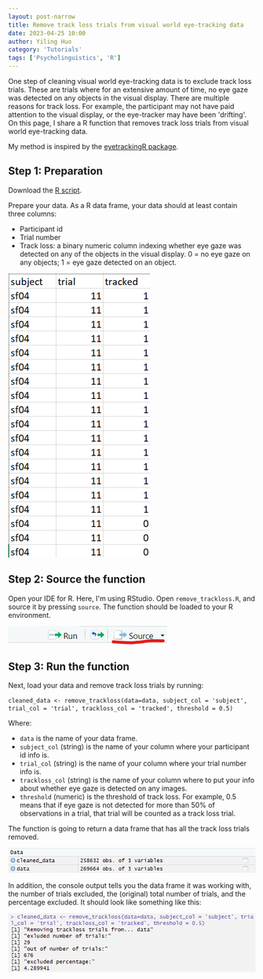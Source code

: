```yaml
---
layout: post-narrow
title: Remove track loss trials from visual world eye-tracking data
date: 2023-04-25 10:00
author: Yiling Huo
category: 'Tutorials'
tags: ['Psycholinguistics', 'R']
---
```


One step of cleaning visual world eye-tracking data is to exclude track loss trials. These are trials where for an extensive amount of time, no eye gaze was detected on any objects in the visual display. There are multiple reasons for track loss. For example, the participant may not have paid attention to the visual display, or the eye-tracker may have been 'drifting'. On this page, I share a R function that removes track loss trials from visual world eye-tracking data. 

<!--excerpt-->

My method is inspired by the [eyetrackingR package](http://www.eyetracking-r.com/).

## Step 1: Preparation

Download the <a href="/files/resources/r/remove_trackloss.R" download>R script</a>.

Prepare your data. As a R data frame, your data should at least contain three columns: 
- Participant id
- Trial number
- Track loss: a binary numeric column indexing whether eye gaze was detected on any of the objects in the visual display. 0 = no eye gaze on any objects; 1 = eye gaze detected on an object. 

![sample_data](/images/tutorials/trackloss/data.png)

## Step 2: Source the function

Open your IDE for R. Here, I'm using RStudio. Open `remove_trackloss.R`, and source it by pressing `source`. The function should be loaded to your R environment. 

![source](/images/tutorials/trackloss/source.png)

## Step 3: Run the function

Next, load your data and remove track loss trials by running:

```
cleaned_data <- remove_trackloss(data=data, subject_col = 'subject', trial_col = 'trial', trackloss_col = 'tracked', threshold = 0.5)
```

Where:

- `data` is the name of your data frame.
- `subject_col` (string) is the name of your column where your participant id info is.
- `trial_col` (string) is the name of your column where your trial number info is.
- `trackloss_col` (string) is the name of your column where to put your info about whether eye gaze is detected on any images. 
- `threshold` (numeric) is the threshold of track loss. For example, 0.5 means that if eye gaze is not detected for more than 50% of observations in a trial, that trial will be counted as a track loss trial. 

The function is going to return a data frame that has all the track loss trials removed. 

![cleaned](/images/tutorials/trackloss/data_cleaned.png)

In addition, the console output tells you the data frame it was working with, the number of trials excluded, the (original) total number of trials, and the percentage excluded. It should look like something like this:

![output](/images/tutorials/trackloss/output.png)